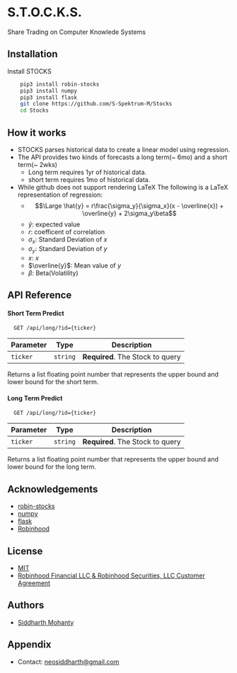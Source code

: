 # S.T.O.C.K.S.
Share Trading on Computer Knowlede Systems

## Installation

Install STOCKS
```bash
    pip3 install robin-stocks
    pip3 install numpy
    pip3 install flask 
    git clone https://github.com/S-Spektrum-M/Stocks
    cd Stocks
```

## How it works
- STOCKS parses historical data to create a linear model using regression.
- The API provides two kinds of forecasts a long term(~ 6mo) and a short term(~ 2wks)
    - Long term requires 1yr of historical data.
    - short term requires 1mo of historical data.
- While github does not support rendering LaTeX The following is a LaTeX representation of
    regression:
    - $$\Large \hat{y} = r\frac{\sigma_y}{\sigma_x}(x - \overline{x}) + \overline{y} + 2\sigma_y\beta$$
    - $\hat{y}$: expected value
    - $r$: coefficent of correlation
    - $\sigma_x$: Standard Deviation of $x$
    - $\sigma_y$: Standard Deviation of $y$
    - $x$: $x$
    - $\overline{y}$: Mean value of $y$
    - $\beta$: Beta(Volatility)

## API Reference

#### Short Term Predict

```
  GET /api/long/?id={ticker}
```

| Parameter | Type     | Description                        |
|-----------|----------|------------------------------------|
| `ticker`  | `string` | **Required**. The Stock to query   |

Returns a list floating point number that represents the upper bound and lower bound for the short term.

#### Long Term Predict

```
  GET /api/long/?id={ticker}
```

| Parameter | Type     | Description                        |
|-----------|----------|------------------------------------|
| `ticker`  | `string` | **Required**. The Stock to query   |

Returns a list floating point number that represents the upper bound and lower bound for the long term.

## Acknowledgements

- [robin-stocks](https://github.com/jmfernandes/robin_stocks)
- [numpy](https://github.com/jmfernandes/robin_stocks)
- [flask](https://github.com/jmfernandes/robin_stocks)
- [Robinhood](https://robinhood.com/)

## License

- [MIT](https://choosealicense.com/licenses/mit/)
- [Robinhood Financial LLC & Robinhood Securities, LLC  Customer Agreement](https://cdn.robinhood.com/assets/robinhood/legal/Robinhood%20Customer%20Agreement.pdf)

## Authors

- [Siddharth Mohanty](https://www.linkedin.com/in/siddharth-mohanty-6a2b77211/)

## Appendix
- Contact: neosiddharth@gmail.com
